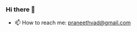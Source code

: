 ### Hi there 👋

<!--
**prane-eth/prane-eth** is a ✨ _special_ ✨ repository because its `README.md` (this file) appears on your GitHub profile.-->


- 📫 How to reach me: praneethvad@gmail.com
